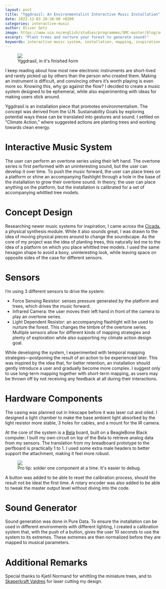 ```yaml
---
layout: post
title: "Yggdrasil: An Environmentalist Interactive Music Installation"
date: 2022-12-03 20:30:00 +0200
categories: interactive-music
author: Oliver Getz
image: https://www.uio.no/english/studies/programmes/SMC-master/blog/assets/image/2022_12_03_olivegr_yggdrasil_thumb.jpg
excerpt: "Plant trees and nurture your forest to generate sound!"
keywords: interactive music system, installation, mapping, inspiration
---
```

<figure>
   <img
      src="https://www.uio.no/english/studies/programmes/SMC-master/blog/assets/image/2022_12_03_olivegr_yggdrasil_finished.jpg"
   />
   <figcaption>Yggdrasil, in it's finished form</figcaption>
</figure>

I keep reading about how most new electronic instruments are short-lived and rarely picked up by
others than the person who created them. Making an instrument is difficult, and convincing others it’s
worth playing is even more so. Knowing this, why go against the flow? I decided to create a music
system designed to be ephemeral, while also experimenting with ideas for making users stick around.

Yggdrasil is an installation piece that promotes environmentalism. The concept was derived from the
U.N. Sustainability Goals by exploring potential ways these can be translated into gestures and sound. I
settled on “Climate Action,” where suggested actions are planting trees and working towards clean
energy.

# Interactive Music System
The user can perform an overtone series using their left hand. The overtone series is first performed
with an uninteresting sound, but the user can develop it over time. To push the music forward, the user
can place trees on a platform or shine an accompanying flashlight through a hole in the base of the
installation to grow their overtone sound. In theory, the user can place anything on the platform, but
the installation is calibrated for a set of accompanying whittled tree models.

# Concept Design
Researching newer music systems for inspiration, I came across the
[Cicada](https://www.youtube.com/watch?v=uUAyattrP1Y), a physical synthesis module. While it also
sounds great, I was drawn to the idea of moving physical pieces around to change the soundscape. As
the core of my project was the idea of planting trees, this naturally led me to the idea of a platform on
which you place whittled tree models. I used the same hexagon shape to avoid a boxy, uninteresting
look, while leaving space on opposite sides of the case for different sensors.

# Sensors
I’m using 3 different sensors to drive the system:
- Force Sensing Resistor: senses pressure generated by the platform and trees, which drives the
music forward.
- Infrared Camera: the user moves their left hand in front of the camera to play an overtone
series.
- Light Dependent Resistor: an accompanying flashlight will be used to nurture the forest. This
changes the timbre of the overtone series.
Multiple sensors allow for different kinds of mapping strategies and plenty of exploration while also
supporting my climate action design goal.

While developing the system, I experimented with temporal mapping strategies—postponing the result
of an action to be experienced later. This was inspired by the idea that, for better retention, an
installation should gently introduce a user and gradually become more complex. I suggest only to use
long-term mapping together with short-term mapping, as users may be thrown off by not receiving any
feedback at all during their interactions.

# Hardware Components
The casing was planned out in Inkscape before it was laser cut and oiled. I designed a light chamber to
make the base ambient light absorbed by the light resistor more stable, 3 holes for cables, and a mount
for the IR camera.

At the core of the system is a [Bela](https://bela.io/) board, built on a BeagleBone Black computer. I
built my own circuit on top of the Bela to retrieve analog data from my sensors. The translation from my
breadboard prototype to the perfboard is practically 1 to 1. I used some extra male headers to better
support the attachment, making it feel more robust.

<figure>
  <img src="https://www.uio.no/english/studies/programmes/SMC-master/blog/assets/image/2022_12_03_olivegr_yggdrasil_circuit.jpg" />
  <figcaption>Pro tip: solder one component at a time. It's easier to debug.</figcaption>
</figure>

A button was added to be able to reset the calibration process, should the result not be ideal the first
time. A rotary encoder was also added to be able to tweak the master output level without diving into
the code.

# Sound Generator
Sound generation was done in Pure Data. To ensure the installation can be used in different
environments with different lighting, I created a calibration system that, with the push of a button, gives
the user 10 seconds to use the system to its extremes. These extremes are then normalized before they
are mapped to musical parameters.

# Additional Remarks
Special thanks to Kjetil Normand for whittling the miniature trees, and to [Skaperkraft
Valdres](https://www.skaperkraftvaldres.no/) for laser cutting my design.
